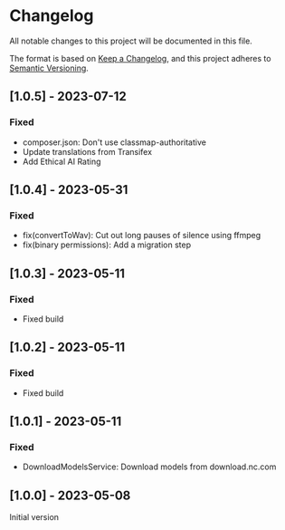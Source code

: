 # Changelog
All notable changes to this project will be documented in this file.

The format is based on [Keep a Changelog](https://keepachangelog.com/en/1.0.0/),
and this project adheres to [Semantic Versioning](https://semver.org/spec/v2.0.0.html).

## [1.0.5] - 2023-07-12

### Fixed
 - composer.json: Don't use classmap-authoritative
 - Update translations from Transifex
 - Add Ethical AI Rating

## [1.0.4] - 2023-05-31

### Fixed

 - fix(convertToWav): Cut out long pauses of silence using ffmpeg
 - fix(binary permissions): Add a migration step

## [1.0.3] - 2023-05-11

### Fixed

- Fixed build

## [1.0.2] - 2023-05-11

### Fixed

- Fixed build

## [1.0.1] - 2023-05-11

### Fixed
- DownloadModelsService: Download models from download.nc.com

## [1.0.0] - 2023-05-08
Initial version
